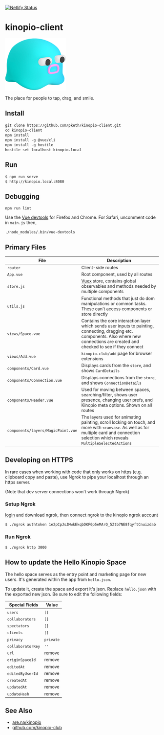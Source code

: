 [![Netlify Status](https://api.netlify.com/api/v1/badges/f8ef64eb-39f9-46c6-b042-635a8704cc42/deploy-status)](https://app.netlify.com/sites/kinopio-client/deploys)

# kinopio-client

<img src="./src/assets/logo-base.png" alt="logo" width="200">

The place for people to tap, drag, and smile.

## Install

```
git clone https://github.com/pketh/kinopio-client.git
cd kinopio-client
npm install
npm install -g @vue/cli
npm install -g hostile
hostile set localhost kinopio.local
```

## Run

```
$ npm run serve
$ http://kinopio.local:8080
```

## Debugging

	npm run lint

Use the [Vue devtools](https://github.com/vuejs/vue-devtools) for Firefox and Chrome. For Safari, uncomment code in `main.js` then,

	./node_modules/.bin/vue-devtools

## Primary Files

| File | Description |
| ------------- |-------------|
| `router` | Client-side routes |
| `App.vue` | Root component, used by all routes|
| `store.js` | [Vuex](https://vuex.vuejs.org/) store, contains global observables and methods needed by multiple components |
| `utils.js` | Functional methods that just do dom manipulations or common tasks. These can't access components or store directly |
| `views/Space.vue` | Contains the core interaction layer which sends user inputs to painting, connecting, dragging etc. components. Also where new connections are created and checked to see if they connect |
| `views/Add.vue` | `kinopio.club/add` page for browser extensions |
| `components/Card.vue` | Displays cards from the `store`, and shows `CardDetails` |
| `components/Connection.vue` | Displays connections from the `store`, and shows `ConnectionDetails` |
| `components/Header.vue` | Used for moving between spaces, searching/filter, shows user presence, changing user prefs, and Kinopio meta options. Shown on all routes |
| `components/layers/MagicPaint.vue` | The layers used for animating painting, scroll locking on touch, and more with `<canvas>`. As well as for multiple card and connection selection which reveals `MultipleSelectedActions` |


## Developing on HTTPS

In rare cases when working with code that only works on https (e.g. clipboard copy and paste), use Ngrok to pipe your localhost through an https server.

(Note that dev server connections won't work through Ngrok)

### Setup Ngrok

[login](http://ngrok.com) and download ngrok, then connect ngrok to the kinopio ngrok account

    $ ./ngrok authtoken 1e2pCpJsJMwkEkqbDKF0p5eMArQ_5Ztb7NE8fqyftCnuizdab

### Run Ngrok

    $ ./ngrok http 3000

## How to update the Hello Kinopio Space

The hello space serves as the entry point and marketing page for new users. It's generated within the app from `hello.json`.

To update it, create the space and export it's json. Replace `hello.json` with the exported new json. Be sure to edit the following fields:

| Special Fields | Value
| ------------- |-------------|
| `users` | `[]` |
| `collaborators` | `[]` |
| `spectators` | `[]` |
| `clients` | `[]` |
| `privacy` | `private` |
| `collaboratorKey` | `''` |
| `url` | remove |
| `originSpaceId` | remove |
| `editedAt` | remove |
| `editedByUserId` | remove |
| `createdAt` | remove |
| `updatedAt` | remove |
| `updateHash` | remove |


## See Also

- [are.na/kinopio](https://www.are.na/kinopio)
- [github.com/kinopio-club](https://github.com/kinopio-club)
